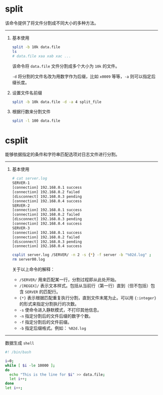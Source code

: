 # split

该命令提供了将文件分割成不同大小的多种方法。

---

1. 基本使用

    ```sh
    split -b 10k data.file
    ls
    # data.file xaa xab xac ...
    ```

    该命令将 `data.file` 文件分割成多个大小为 `10k` 的文件。

    `-d` 将分割的文件名改为用数字作为后缀，比如 `x0009` 等等，`-a` 则可以指定后缀长度。

2. 设置文件名前缀

    ```sh
    split -b 10k data.file -d -a 4 split_file
    ```

3. 根据行数来分割文件

    ```sh
    split -l 100 data.file
    ```

# csplit

能够依据指定的条件和字符串匹配选项对日志文件进行分割。

---

1. 基本使用

    ```sh
    # cat server.log
    SERVER-1
    [connection] 192.168.0.1 success
    [connection] 192.168.0.2 failed
    [disconnect] 192.168.0.3 pending
    [connection] 192.168.0.4 success
    SERVER-2
    [connection] 192.168.0.1 success
    [connection] 192.168.0.2 failed
    [disconnect] 192.168.0.3 pending
    [connection] 192.168.0.4 success
    SERVER-3
    [connection] 192.168.0.1 success
    [connection] 192.168.0.2 failed
    [disconnect] 192.168.0.3 pending
    [connection] 192.168.0.4 success
    ```

    ```sh
    csplit server.log /SERVER/ -n 2 -s {*} -f server -b "%02d.log" ;
    rm server00.log
    ```

    关于以上命令的解释：
    + `/SERVER/` 用来匹配某一行，分割过程即从此处开始。
    + `/[REGEX]/` 表示文本样式。包括从当前行（第一行）直到（但不包括）包含 `SERVER` 的匹配行。
    + `{*}` 表示根据匹配重复执行分割，直到文件末尾为止。可以用 `{:integer}` 的形式来指定分割执行的次数。
    + `-s` 使命令进入静默模式，不打印其他信息。
    + `-n` 指定分割后的文件后缀的数字个数。
    + `-f` 指定分割后的文件前缀。
    + `-b` 指定后缀格式。例如： `%02d.log`

---

数据生成 `shell`
```sh
#! /bin/bash

i=0;
while [ $i -le 10000 ];
do
  echo "This is the line for $i" >> data.file;
  let i++;
done
let i++;
```
